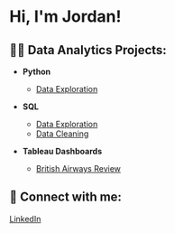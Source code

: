 <h1>Hi, I'm Jordan!</h1>

<h2>👨‍💻 Data Analytics Projects:</h2>

- <b>Python</b>
  - [Data Exploration](https://github.com/jordanrobertson11/python-data-exploration)

- <b>SQL</b>
  - [Data Exploration](https://github.com/jordanrobertson11/SQLDataExploration)
  - [Data Cleaning](https://github.com/jordanrobertson11/SQLDataCleaning)

- <b>Tableau Dashboards</b>
  - [British Airways Review](https://github.com/jordanrobertson11/BritishAirwaysReviewDashboard)

<h2> 🤳 Connect with me:</h2>

[LinkedIn](https://www.linkedin.com/in/jordan-robertson-312190245/)
